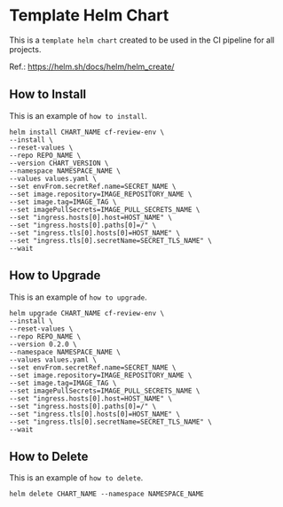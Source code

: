 Template Helm Chart
===================

This is a `template helm chart` created to be used in the CI pipeline for all projects.

Ref.: https://helm.sh/docs/helm/helm_create/

How to Install
--------------

This is an example of `how to install`.

```
helm install CHART_NAME cf-review-env \
--install \
--reset-values \
--repo REPO_NAME \
--version CHART_VERSION \
--namespace NAMESPACE_NAME \
--values values.yaml \
--set envFrom.secretRef.name=SECRET_NAME \
--set image.repository=IMAGE_REPOSITORY_NAME \
--set image.tag=IMAGE_TAG \
--set imagePullSecrets=IMAGE_PULL_SECRETS_NAME \
--set "ingress.hosts[0].host=HOST_NAME" \
--set "ingress.hosts[0].paths[0]=/" \
--set "ingress.tls[0].hosts[0]=HOST_NAME" \
--set "ingress.tls[0].secretName=SECRET_TLS_NAME" \
--wait
```

How to Upgrade
--------------

This is an example of `how to upgrade`.

```
helm upgrade CHART_NAME cf-review-env \
--install \
--reset-values \
--repo REPO_NAME \
--version 0.2.0 \
--namespace NAMESPACE_NAME \
--values values.yaml \
--set envFrom.secretRef.name=SECRET_NAME \
--set image.repository=IMAGE_REPOSITORY_NAME \
--set image.tag=IMAGE_TAG \
--set imagePullSecrets=IMAGE_PULL_SECRETS_NAME \
--set "ingress.hosts[0].host=HOST_NAME" \
--set "ingress.hosts[0].paths[0]=/" \
--set "ingress.tls[0].hosts[0]=HOST_NAME" \
--set "ingress.tls[0].secretName=SECRET_TLS_NAME" \
--wait
```

How to Delete
-------------

This is an example of `how to delete`.

`helm delete CHART_NAME --namespace NAMESPACE_NAME`
